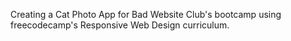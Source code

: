 Creating a Cat Photo App for Bad Website Club's bootcamp using freecodecamp's Responsive Web Design curriculum.
